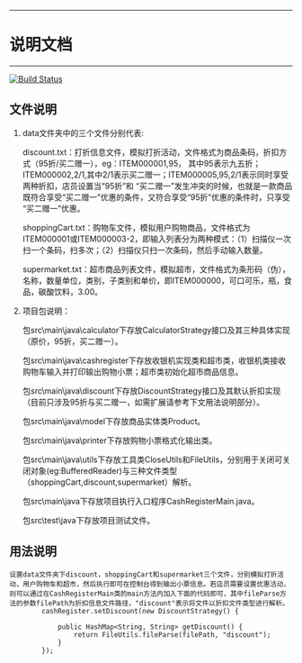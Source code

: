 ****************************************************
# 说明文档
****************************************************

[![Build
       Status](https://travis-ci.org/anyangxaut/CashRegister.svg?branch=master)](https://travis-ci.org/anyangxaut/CashRegister)

## 文件说明

1. data文件夹中的三个文件分别代表:

	discount.txt：打折信息文件，模拟打折活动，文件格式为商品条码，折扣方式（95折/买二赠一），eg：ITEM000001,95，
	其中95表示九五折；ITEM000002,2/1,其中2/1表示买二赠一；ITEM000005,95,2/1表示同时享受两种折扣，店员设置当“95折”和
	“买二赠一”发生冲突的时候，也就是一款商品既符合享受“买二赠一”优惠的条件，又符合享受“95折”优惠的条件时，只享受
	“买二赠一”优惠。

	shoppingCart.txt：购物车文件，模拟用户购物商品，文件格式为ITEM000001或ITEM000003-2，即输入列表分为两种模式：（1）扫描仪一次扫一个条码，扫多次；（2）扫描仪只扫一次条码，然后手动输入数量。

	supermarket.txt：超市商品列表文件，模拟超市，文件格式为条形码（伪），名称，数量单位，类别，子类别和单价，即ITEM000000，可口可乐，瓶，食品，碳酸饮料，3.00。

2. 项目包说明：

    包src\main\java\calculator下存放CalculatorStrategy接口及其三种具体实现（原价，95折，买二赠一）。
        
    包src\main\java\cashregister下存放收银机实现类和超市类，收银机类接收购物车输入并打印输出购物小票；超市类初始化超市商品信息。
        
    包src\main\java\discount下存放DiscountStrategy接口及其默认折扣实现（目前只涉及95折与买二赠一，如需扩展请参考下文用法说明部分）。
        
	包src\main\java\model下存放商品实体类Product。
	
	包src\main\java\printer下存放购物小票格式化输出类。
	
	包src\main\java\utils下存放工具类CloseUtils和FileUtils，分别用于关闭可关闭对象(eg:BufferedReader)与三种文件类型（shoppingCart,discount,supermarket）解析。
	
	包src\main\java下存放项目执行入口程序CashRegisterMain.java。

	包src\test\java下存放项目测试文件。

## 用法说明

    设置data文件夹下discount，shoppingCart和supermarket三个文件，分别模拟打折活动，用户购物车和超市，然后执行即可在控制台得到输出小票信息。若店员需要设置优惠活动，则可以通过在CashRegisterMain类的main方法内加入下面的代码即可，其中fileParse方法的参数filePath为折扣信息文件路径，"discount"表示将文件以折扣文件类型进行解析。
		    cashRegister.setDiscount(new DiscountStrategy() {

			    public HashMap<String, String> getDiscount() {
                	return FileUtils.fileParse(filePath, "discount");
                }
		    });
